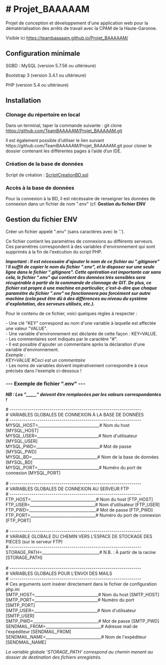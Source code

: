 <h1># Projet_BAAAAAM</h1>
Projet de conception et développement d'une application web pour la dématérialisation des arrêts de travail avec la CPAM de la Haute-Garonne.

Visible ici https://teambaaaaam.github.io/Projet_BAAAAAM/
<h2>Configuration minimale</h2>
<p>SGBD : MySQL (version 5.7.56 ou ultérieure)</p>
<p>Bootstrap 3 (version 3.4.1 ou ultérieure)</p>
<p>PHP (version 5.4 ou ultérieure)</p>

<h2>Installation</h2>
  <h3>Clonage du répertoire en local</h3>
<p>Dans un terminal, taper la commande suivante :
  git clone <a href="https://github.com/TeamBAAAAAM/Projet_BAAAAAM.git">https://github.com/TeamBAAAAAM/Projet_BAAAAAM.git</a> 
</p>
<p>Il est également possible d’utiliser le lien suivant https://github.com/TeamBAAAAAM/Projet_BAAAAAM.git pour cloner le dossier contenant les différentes pages à l’aide d’un IDE.</p>

<h3>Création de la base de données</h3>
<p> Script de création : <a href="bd_cpam/ScriptCreationBD.sql">ScriptCreationBD.sql</a></p>
<h3>Accès à la base de données</h3>
<p>Pour la connexion à la BD, il est nécéssaire de renseigner les données de connexion dans un fichier de nom ".env" (cf. <strong>Gestion du fichier ENV</strong></p>

<h2>Gestion du fichier ENV</h2>
<p>Créer un fichier appelé ".env" (sans caractères avec le '.').</p>
<p>Ce fichier contient les paramètres de connexions au différents serveurs. Ces paramètres correspondent à des variables d'environnement qui sont supprimés à la fin de l'exécution du script PHP.</p>

<p><strong><em>Important : Il est nécessaire d'ajouter le nom de ce fichier au ".gitignore" ! 
Il suffit de copier le nom du fichier ".env", et le disposer sur une seule ligne dans le fichier ".gitignore". 
Cette oprération est importante car sans cela, le fichier ".env" qui contient des données très sensibles sera récupérable à partir de la commande de clonnage de GIT. De plus, ce fichier est propre à une machine en particulier, c'est-à-dire que chaque paramètre du fichier ".env" ne fonctionnera pas forcément sur autre machine (cela peut être dû à des différences au niveau du système d'exploitation, des serveurs utilisés, etc.).</em></strong></p>

<p>Pour le contenu de ce fichier, voici quelques règles à respecter :</p>
<p>
- Une clé "KEY" correspond au nom d'une variable à laquelle est affectée une valeur "VALUE".<br>
- Une variable d'environnement est déclarée de cette façon : KEY=VALUE.<br>
- Les commentaires sont indiqués par le caractère "#".<br>
- Il est possible d'ajouter un commentaire après la déclaration d'une variable d'environnement.<br>
<em>Exemple :<br>KEY=VALUE   #Ceci est un commentaire</em><br>
- Les noms de variables doivent impérativement correspondre à ceux précisés dans l'exemple ci-dessous !<br>
</p>
  
<h3>--- Exemple de fichier ".env" ---</h3>
<p><strong><em>NB : Les "_____" doivent être remplacées par les valeurs correspondantes !</em></strong></p>
<p>
# ------------------------------------------------------------------<br>
#  VARIABLES GLOBALES DE CONNEXION À LA BASE DE DONNÉES<br>
# ------------------------------------------------------------------<br>
MYSQL_HOST=_______________________________# Nom du host [MYSQL_HOST]<br>
MYSQL_USER=_______________________________# Nom d'utilisateur [MYSQL_USER]<br>
MYSQL_PWD=________________________________# Mot de passe [MYSQL_PWD]<br>
MYSQL_BD=_________________________________# Nom de la base de données [MYSQL_BD]<br>
MYSQL_PORT=_______________________________# Numéro du port de connexion [MYSQL_PORT]<br>
<br>
# ------------------------------------------------------------------<br>
# 	VARIABLES GLOBALES DE CONNEXION AU SERVEUR FTP<br>
# ------------------------------------------------------------------<br>
FTP_HOST=_________________________________# Nom du host [FTP_HOST]<br>
FTP_USER=_________________________________# Nom d'utilisateur [FTP_USER]<br>
FTP_PWD=__________________________________# Mot de passe [FTP_PWD]<br>
FTP_PORT=_________________________________# Numéro du port de connexion [FTP_PORT]<br>
<br>
# ------------------------------------------------------------------<br>
# 	VARIABLE GLOBALE DU CHEMIN VERS L'ESPACE DE STOCKAGE DES PIECES (sur le serveur FTP)<br>
# ------------------------------------------------------------------<br>
STORAGE_PATH=_____________________________# N.B. : À partir de la racine [STORAGE_PATH]<br>
<br>
# ------------------------------------------------------------------<br>
# 	VARIABLES GLOBALES POUR L'ENVOI DES MAILS<br>
# ------------------------------------------------------------------<br>
# Ces arguments sont insérer directement dans le fichier de configuration php.ini<br>
SMTP_HOST=________________________________# Nom du host [SMTP_HOST]<br>
SMTP_PORT=________________________________# Numéro du port [SMTP_PORT]<br>
SMTP_USER=________________________________# Nom d'utilisateur [SMTP_USER]<br>
SMTP_PWD=_________________________________# Mot de passe [SMTP_PWD]<br>
SENDMAIL_FROM=____________________________# Adresse mail de l'expéditeur [SENDMAIL_FROM]<br>
SENDMAIL_NAME=____________________________# Nom de l'expéditeur [SENDMAIL_NAME]<br>
</p>
<p><em>La variable globale 'STORAGE_PATH' correspond au chemin menant au dossier de destination des fichiers enregistrés.</em></p>
